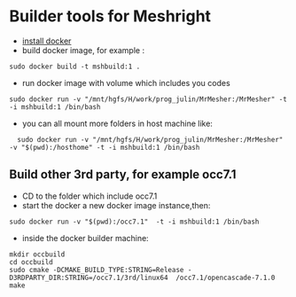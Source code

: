 # Builder tools for Meshright
 - [install docker](https://docs.docker.com/engine/installation/linux/docker-ee/ubuntu/) 
 - build docker image, for example :
  ```
  sudo docker build -t mshbuild:1 .
  ```
 - run docker image with volume which includes you codes
  ```
  sudo docker run -v "/mnt/hgfs/H/work/prog_julin/MrMesher:/MrMesher" -t -i mshbuild:1 /bin/bash
  ```
 - you can all mount more folders in host machine like:
  ```
    sudo docker run -v "/mnt/hgfs/H/work/prog_julin/MrMesher:/MrMesher" -v "$(pwd):/hosthome" -t -i mshbuild:1 /bin/bash
  ```
  
  ## Build other 3rd party, for example occ7.1
  - CD to the folder which include occ7.1
  - start the docker a new docker image instance,then:
  ```
  sudo docker run -v "$(pwd):/occ7.1"  -t -i mshbuild:1 /bin/bash
  ```
  - inside the docker builder machine:
  ```
  mkdir occbuild 
  cd occbuild
  sudo cmake -DCMAKE_BUILD_TYPE:STRING=Release -D3RDPARTY_DIR:STRING=/occ7.1/3rd/linux64  /occ7.1/opencascade-7.1.0
  make 
  ```
  
